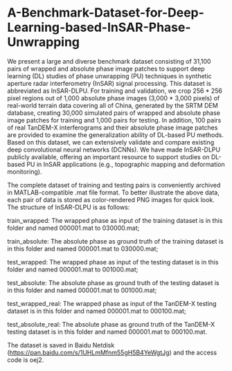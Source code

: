 # A-Benchmark-Dataset-for-Deep-Learning-based-InSAR-Phase-Unwrapping

We present a large and diverse benchmark dataset consisting of 31,100 pairs of wrapped and absolute phase image patches to support deep learning (DL) studies of phase unwrapping (PU) techniques in synthetic aperture radar interferometry (InSAR) signal processing. This dataset is abbreviated as InSAR-DLPU. For training and validation, we crop 256 * 256 pixel regions out of 1,000 absolute phase images (3,000 * 3,000 pixels) of real-world terrain data covering all of China, generated by the SRTM DEM database, creating 30,000 simulated pairs of wrapped and absolute phase image patches for training
and 1,000 pairs for testing. In addition, 100 pairs of real TanDEM-X interferograms and their absolute phase image patches are provided to examine the generalization ability of DL-based PU methods. Based on this dataset, we can extensively validate and compare existing deep convolutional neural networks (DCNNs). We have made InSAR-DLPU publicly available, offering an important resource to support studies on DL-based PU in InSAR applications (e.g., topographic mapping and deformation monitoring).

The complete dataset of training and testing pairs is conveniently archived in MATLAB-compatible .mat file format. To better illustrate the above data, each pair of data is stored as color-rendered PNG images for quick look. The structure of InSAR-DLPU is as follows:

train_wrapped: The wrapped phase as input of the training dataset is in this folder and named 000001.mat to 030000.mat;

train_absolute: The absolute phase as ground truth of the training dataset is in this folder and named 000001.mat to 030000.mat;

test_wrapped: The wrapped phase as input of the testing dataset is in this folder and named 000001.mat to 001000.mat;

test_absolute: The absolute phase as ground truth of the testing dataset is in this folder and named 000001.mat to 001000.mat;

test_wrapped_real: The wrapped phase as input of the TanDEM-X testing dataset is in this folder and named 000001.mat to 000100.mat;

test_absolute_real: The absolute phase as ground truth of the TanDEM-X testing dataset is in this folder and named 000001.mat to 000100.mat.

The dataset is saved in Baidu Netdisk (https://pan.baidu.com/s/1UHLmMfnm55gH5B4YeWgtJg) and the access code is oej2.
